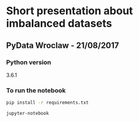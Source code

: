 # Short presentation about imbalanced datasets

## PyData Wroclaw - 21/08/2017

### Python version

3.6.1

### To run the notebook

```bash
pip install -r requirements.txt
```

```bash
jupyter-notebook
```

